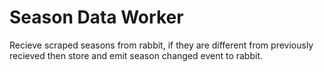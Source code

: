 # Season Data Worker

Recieve scraped seasons from rabbit, if they are different from previously recieved then store and emit season changed event to rabbit.
